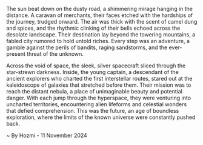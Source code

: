 
The sun beat down on the dusty road, a shimmering mirage hanging in the distance. A caravan of merchants, their faces etched with the hardships of the journey, trudged onward. The air was thick with the scent of camel dung and spices, and the rhythmic clinking of their bells echoed across the desolate landscape. Their destination lay beyond the towering mountains, a fabled city rumored to hold untold riches. Every step was an adventure, a gamble against the perils of bandits, raging sandstorms, and the ever-present threat of the unknown.

Across the void of space, the sleek, silver spacecraft sliced through the star-strewn darkness. Inside, the young captain, a descendant of the ancient explorers who charted the first interstellar routes, stared out at the kaleidoscope of galaxies that stretched before them. Their mission was to reach the distant nebula, a place of unimaginable beauty and potential danger. With each jump through the hyperspace, they were venturing into uncharted territories, encountering alien lifeforms and celestial wonders that defied comprehension. This was the future, an age of boundless exploration, where the limits of the known universe were constantly pushed back. 

~ By Hozmi - 11 November 2024
